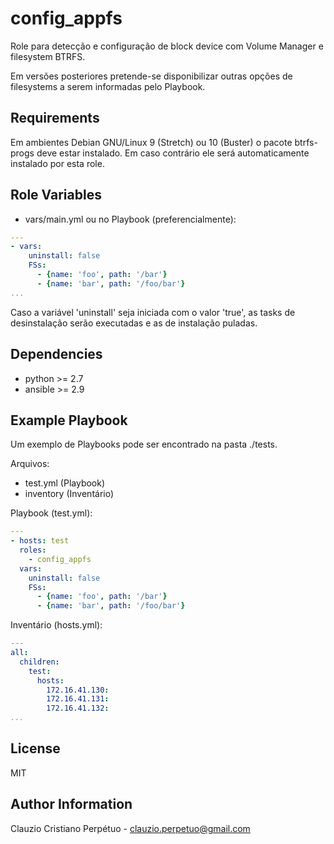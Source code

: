 config_appfs
=========

Role para detecção e configuração de block device com Volume Manager e filesystem BTRFS.

Em versões posteriores pretende-se disponibilizar outras opções de filesystems a serem informadas pelo Playbook.

Requirements
------------

Em ambientes Debian GNU/Linux 9 (Stretch) ou 10 (Buster) o pacote btrfs-progs deve estar instalado. Em caso contrário ele será automaticamente instalado por esta role.

Role Variables
--------------

- vars/main.yml ou no Playbook (preferencialmente):
```YAML
---
- vars:
    uninstall: false
    FSs:
      - {name: 'foo', path: '/bar'}
      - {name: 'bar', path: '/foo/bar'}
...      
```
Caso a variável 'uninstall' seja iniciada com o valor 'true', as tasks de
desinstalação serão executadas e as de instalação puladas.

Dependencies
------------

- python >= 2.7
- ansible >= 2.9

Example Playbook
----------------

Um exemplo de Playbooks pode ser encontrado na pasta ./tests.

Arquivos:
  - test.yml (Playbook)
  - inventory (Inventário)

Playbook (test.yml):
```YAML
---
- hosts: test
  roles:
    - config_appfs
  vars:
    uninstall: false
    FSs:
      - {name: 'foo', path: '/bar'}
      - {name: 'bar', path: '/foo/bar'}
```
Inventário (hosts.yml):
```YAML
---
all:
  children:
    test:
      hosts:
        172.16.41.130:
        172.16.41.131:
        172.16.41.132:
...
```

License
-------

MIT

Author Information
------------------

Clauzio Cristiano Perpétuo - clauzio.perpetuo@gmail.com
